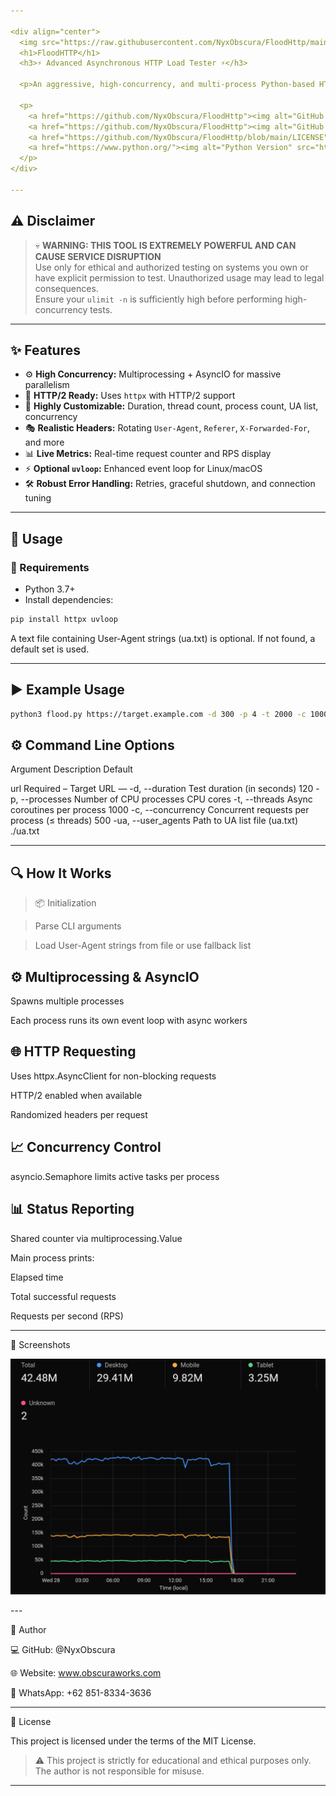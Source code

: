 ```yaml
---

<div align="center">
  <img src="https://raw.githubusercontent.com/NyxObscura/FloodHttp/main/x.png" alt="FloodHTTP" width="1080"/>
  <h1>FloodHTTP</h1>
  <h3>⚡ Advanced Asynchronous HTTP Load Tester ⚡</h3>
  
  <p>An aggressive, high-concurrency, and multi-process Python-based HTTP stress testing tool.</p>

  <p>
    <a href="https://github.com/NyxObscura/FloodHttp"><img alt="GitHub Repo stars" src="https://img.shields.io/github/stars/NyxObscura/FloodHttp?style=social"></a>
    <a href="https://github.com/NyxObscura/FloodHttp"><img alt="GitHub forks" src="https://img.shields.io/github/forks/NyxObscura/FloodHttp?style=social"></a>
    <a href="https://github.com/NyxObscura/FloodHttp/blob/main/LICENSE"><img alt="License" src="https://img.shields.io/github/license/NyxObscura/FloodHttp"></a>
    <a href="https://www.python.org/"><img alt="Python Version" src="https://img.shields.io/badge/Python-3.7%2B-blue.svg"></a>
  </p>
</div>

---
```


## ⚠️ Disclaimer

> 💀 **WARNING: THIS TOOL IS EXTREMELY POWERFUL AND CAN CAUSE SERVICE DISRUPTION**  
> Use only for ethical and authorized testing on systems you own or have explicit permission to test. Unauthorized usage may lead to legal consequences.  
> Ensure your `ulimit -n` is sufficiently high before performing high-concurrency tests.

---

## ✨ Features

- ⚙️ **High Concurrency:** Multiprocessing + AsyncIO for massive parallelism  
- 📡 **HTTP/2 Ready:** Uses `httpx` with HTTP/2 support  
- 🔧 **Highly Customizable:** Duration, thread count, process count, UA list, concurrency  
- 🎭 **Realistic Headers:** Rotating `User-Agent`, `Referer`, `X-Forwarded-For`, and more  
- 📊 **Live Metrics:** Real-time request counter and RPS display  
- ⚡ **Optional `uvloop`:** Enhanced event loop for Linux/macOS  
- 🛠️ **Robust Error Handling:** Retries, graceful shutdown, and connection tuning  

---

## 🧪 Usage

### 🔧 Requirements

- Python 3.7+
- Install dependencies:
```bash
pip install httpx uvloop
```
A text file containing User-Agent strings (ua.txt) is optional. If not found, a default set is used.


---

## ▶️ Example Usage
```bash
python3 flood.py https://target.example.com -d 300 -p 4 -t 2000 -c 1000 -ua ./ua.txt
```
## ⚙️ Command Line Options

Argument	Description	Default

url	Required – Target URL	—
-d, --duration	Test duration (in seconds)	120
-p, --processes	Number of CPU processes	CPU cores
-t, --threads	Async coroutines per process	1000
-c, --concurrency	Concurrent requests per process (≤ threads)	500
-ua, --user_agents	Path to UA list file (ua.txt)	./ua.txt



---

## 🔍 How It Works

> 📦 Initialization

> Parse CLI arguments

> Load User-Agent strings from file or use fallback list


## ⚙️ Multiprocessing & AsyncIO

Spawns multiple processes

Each process runs its own event loop with async workers


## 🌐 HTTP Requesting

Uses httpx.AsyncClient for non-blocking requests

HTTP/2 enabled when available

Randomized headers per request


## 📈 Concurrency Control

asyncio.Semaphore limits active tasks per process


## 📊 Status Reporting

Shared counter via multiprocessing.Value

Main process prints:

Elapsed time

Total successful requests

Requests per second (RPS)


---

📸 Screenshots

<p align="center">
  <img src="https://raw.githubusercontent.com/NyxObscura/FloodHttp/main/x.png" width="1080" alt="Cloudflare Dashboard"/>
</p>
---

👤 Author

💻 GitHub: @NyxObscura

🌐 Website: www.obscuraworks.com

📱 WhatsApp: +62 851-8334-3636



---

📜 License

This project is licensed under the terms of the MIT License.

> ⚠️ This project is strictly for educational and ethical purposes only. The author is not responsible for misuse.

---
